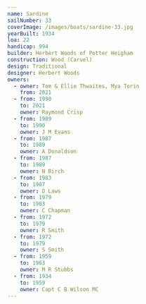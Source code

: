 ```yaml
---
name: Sardine
sailNumber: 33
coverImage: /images/boats/sardine-33.jpg
yearBuilt: 1934
loa: 22
handicap: 994
builder: Herbert Woods of Potter Heigham
construction: Wood (Carvel)
design: Traditional
designer: Herbert Woods
owners:
  - owner: Tom & Ellie Thwaites, Mya Torin
    from: 2021
  - from: 1990
    to: 2021
    owner: Raymond Crisp
  - from: 1989
    to: 1990
    owner: J M Evans
  - from: 1987
    to: 1989
    owner: A Donaldson
  - from: 1987
    to: 1989
    owner: N Birch
  - from: 1983
    to: 1987
    owner: D Laws
  - from: 1979
    to: 1983
    owner: C Chapman
  - from: 1972
    to: 1979
    owner: R Smith
  - from: 1972
    to: 1979
    owner: S Smith
  - from: 1959
    to: 1963
    owner: M R Stubbs
  - from: 1934
    to: 1959
    owner: Capt C B Wilson MC
---
```

